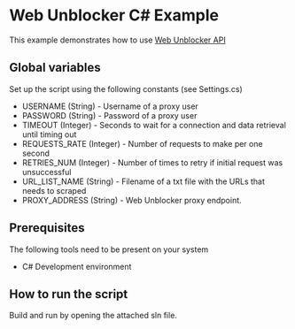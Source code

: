 # Web Unblocker C# Example

This example demonstrates how to use [Web Unblocker API](https://developers.oxylabs.io/advanced-proxy-solutions/web-unblocker)

## Global variables

Set up the script using the following constants (see Settings.cs)

* USERNAME (String) - Username of a proxy user
* PASSWORD (String) - Password of a proxy user
* TIMEOUT (Integer) - Seconds to wait for a connection and data retrieval until timing out
* REQUESTS_RATE (Integer) - Number of requests to make per one second
* RETRIES_NUM (Integer) - Number of times to retry if initial request was unsuccessful
* URL_LIST_NAME (String) - Filename of a txt file with the URLs that needs to scraped
* PROXY_ADDRESS (String) - Web Unblocker proxy endpoint.

## Prerequisites

The following tools need to be present on your system
* C# Development environment

## How to run the script

Build and run by opening the attached sln file.

